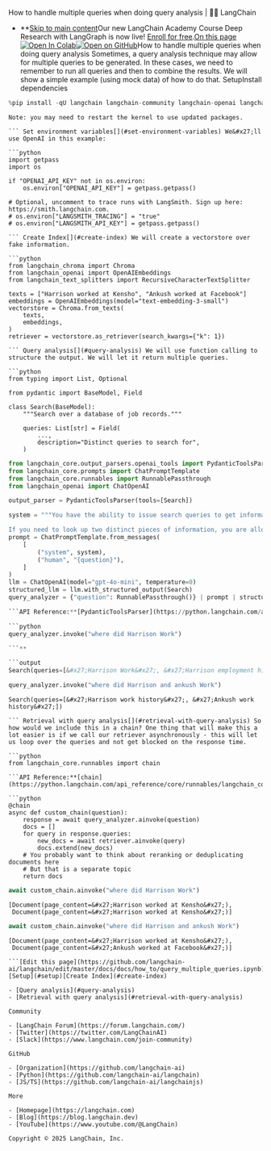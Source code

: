 How to handle multiple queries when doing query analysis | 🦜️🔗 LangChain
- **[Skip to main content](#__docusaurus_skipToContent_fallback)Our new LangChain Academy Course Deep Research with LangGraph is now live! [Enroll for free](https://academy.langchain.com/courses/deep-research-with-langgraph/?utm_medium=internal&utm_source=docs&utm_campaign=q3-2025_deep-research-course_co).[On this page![Open In Colab ](https://colab.research.google.com/assets/colab-badge.svg)](https://colab.research.google.com/github/langchain-ai/langchain/blob/master/docs/docs/how_to/query_multiple_queries.ipynb)[![Open on GitHub ](https://img.shields.io/badge/Open%20on%20GitHub-grey?logo=github&logoColor=white)](https://github.com/langchain-ai/langchain/blob/master/docs/docs/how_to/query_multiple_queries.ipynb)How to handle multiple queries when doing query analysis Sometimes, a query analysis technique may allow for multiple queries to be generated. In these cases, we need to remember to run all queries and then to combine the results. We will show a simple example (using mock data) of how to do that. Setup[​](#setup) Install dependencies[​](#install-dependencies)

```python
%pip install -qU langchain langchain-community langchain-openai langchain-chroma

```

```output
Note: you may need to restart the kernel to use updated packages.

``` Set environment variables[​](#set-environment-variables) We&#x27;ll use OpenAI in this example:

```python
import getpass
import os

if "OPENAI_API_KEY" not in os.environ:
    os.environ["OPENAI_API_KEY"] = getpass.getpass()

# Optional, uncomment to trace runs with LangSmith. Sign up here: https://smith.langchain.com.
# os.environ["LANGSMITH_TRACING"] = "true"
# os.environ["LANGSMITH_API_KEY"] = getpass.getpass()

``` Create Index[​](#create-index) We will create a vectorstore over fake information.

```python
from langchain_chroma import Chroma
from langchain_openai import OpenAIEmbeddings
from langchain_text_splitters import RecursiveCharacterTextSplitter

texts = ["Harrison worked at Kensho", "Ankush worked at Facebook"]
embeddings = OpenAIEmbeddings(model="text-embedding-3-small")
vectorstore = Chroma.from_texts(
    texts,
    embeddings,
)
retriever = vectorstore.as_retriever(search_kwargs={"k": 1})

``` Query analysis[​](#query-analysis) We will use function calling to structure the output. We will let it return multiple queries.

```python
from typing import List, Optional

from pydantic import BaseModel, Field

class Search(BaseModel):
    """Search over a database of job records."""

    queries: List[str] = Field(
        ...,
        description="Distinct queries to search for",
    )

```

```python
from langchain_core.output_parsers.openai_tools import PydanticToolsParser
from langchain_core.prompts import ChatPromptTemplate
from langchain_core.runnables import RunnablePassthrough
from langchain_openai import ChatOpenAI

output_parser = PydanticToolsParser(tools=[Search])

system = """You have the ability to issue search queries to get information to help answer user information.

If you need to look up two distinct pieces of information, you are allowed to do that!"""
prompt = ChatPromptTemplate.from_messages(
    [
        ("system", system),
        ("human", "{question}"),
    ]
)
llm = ChatOpenAI(model="gpt-4o-mini", temperature=0)
structured_llm = llm.with_structured_output(Search)
query_analyzer = {"question": RunnablePassthrough()} | prompt | structured_llm

```API Reference:**[PydanticToolsParser](https://python.langchain.com/api_reference/core/output_parsers/langchain_core.output_parsers.openai_tools.PydanticToolsParser.html) | [ChatPromptTemplate](https://python.langchain.com/api_reference/core/prompts/langchain_core.prompts.chat.ChatPromptTemplate.html) | [RunnablePassthrough](https://python.langchain.com/api_reference/core/runnables/langchain_core.runnables.passthrough.RunnablePassthrough.html) We can see that this allows for creating multiple queries

```python
query_analyzer.invoke("where did Harrison Work")

```**

```output
Search(queries=[&#x27;Harrison Work&#x27;, &#x27;Harrison employment history&#x27;])

```

```python
query_analyzer.invoke("where did Harrison and ankush Work")

```

```output
Search(queries=[&#x27;Harrison work history&#x27;, &#x27;Ankush work history&#x27;])

``` Retrieval with query analysis[​](#retrieval-with-query-analysis) So how would we include this in a chain? One thing that will make this a lot easier is if we call our retriever asynchronously - this will let us loop over the queries and not get blocked on the response time.

```python
from langchain_core.runnables import chain

```API Reference:**[chain](https://python.langchain.com/api_reference/core/runnables/langchain_core.runnables.base.chain.html)

```python
@chain
async def custom_chain(question):
    response = await query_analyzer.ainvoke(question)
    docs = []
    for query in response.queries:
        new_docs = await retriever.ainvoke(query)
        docs.extend(new_docs)
    # You probably want to think about reranking or deduplicating documents here
    # But that is a separate topic
    return docs

```

```python
await custom_chain.ainvoke("where did Harrison Work")

```

```output
[Document(page_content=&#x27;Harrison worked at Kensho&#x27;),
 Document(page_content=&#x27;Harrison worked at Kensho&#x27;)]

```

```python
await custom_chain.ainvoke("where did Harrison and ankush Work")

```

```output
[Document(page_content=&#x27;Harrison worked at Kensho&#x27;),
 Document(page_content=&#x27;Ankush worked at Facebook&#x27;)]

```[Edit this page](https://github.com/langchain-ai/langchain/edit/master/docs/docs/how_to/query_multiple_queries.ipynb)[Setup](#setup)[Create Index](#create-index)

- [Query analysis](#query-analysis)
- [Retrieval with query analysis](#retrieval-with-query-analysis)

Community

- [LangChain Forum](https://forum.langchain.com/)
- [Twitter](https://twitter.com/LangChainAI)
- [Slack](https://www.langchain.com/join-community)

GitHub

- [Organization](https://github.com/langchain-ai)
- [Python](https://github.com/langchain-ai/langchain)
- [JS/TS](https://github.com/langchain-ai/langchainjs)

More

- [Homepage](https://langchain.com)
- [Blog](https://blog.langchain.dev)
- [YouTube](https://www.youtube.com/@LangChain)

Copyright © 2025 LangChain, Inc.